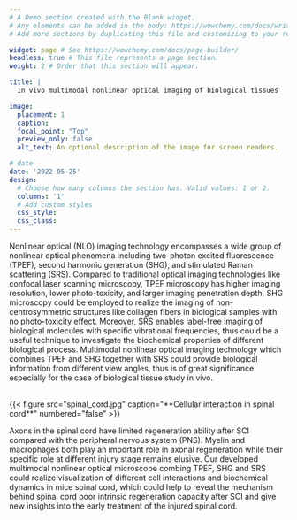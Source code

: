 ```yaml
---
# A Demo section created with the Blank widget.
# Any elements can be added in the body: https://wowchemy.com/docs/writing-markdown-latex/
# Add more sections by duplicating this file and customizing to your requirements.

widget: page # See https://wowchemy.com/docs/page-builder/
headless: true # This file represents a page section.
weight: 2 # Order that this section will appear.

title: |
  In vivo multimodal nonlinear optical imaging of biological tissues

image:
  placement: 1
  caption: 
  focal_point: "Top"
  preview_only: false
  alt_text: An optional description of the image for screen readers.

# date
date: '2022-05-25'
design:
  # Choose how many columns the section has. Valid values: 1 or 2.
  columns: '1'
  # Add custom styles
  css_style:
  css_class:
---
```

<!--more-->


Nonlinear optical (NLO) imaging technology encompasses a wide group of nonlinear optical phenomena including two-photon excited fluorescence (TPEF), second harmonic generation (SHG), and stimulated Raman scattering (SRS). Compared to traditional optical imaging technologies like confocal laser scanning microscopy, TPEF microscopy has higher imaging resolution, lower photo-toxicity, and larger imaging penetration depth. SHG microscopy could be employed to realize the imaging of non-centrosymmetric structures like collagen fibers in biological samples with no photo-toxicity effect. Moreover, SRS enables label-free imaging of biological molecules with specific vibrational frequencies, thus could be a useful technique to investigate the biochemical properties of different biological process. Multimodal nonlinear optical imaging technology which combines TPEF and SHG together with SRS could provide biological information from different view angles, thus is of great significance especially for the case of biological tissue study in vivo.

<br/>
{{< figure src="spinal_cord.jpg" caption="**Cellular interaction in spinal cord**" numbered="false" >}}

Axons in the spinal cord have limited regeneration ability after SCI compared with the peripheral nervous system (PNS). Myelin and macrophages both play an important role in axonal regeneration while their specific role at different injury stage remains elusive. Our developed multimodal nonlinear optical microscope combing TPEF, SHG and SRS could realize visualization of different cell interactions and biochemical dynamics in mice spinal cord, which could help to reveal the mechanism behind spinal cord poor intrinsic regeneration capacity after SCI and give new insights into the early treatment of the injured spinal cord. 
